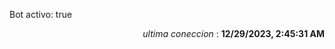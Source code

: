 <p>Bot activo: true</p>
<p align="right"><i>ultima coneccion</i> : <b>12/29/2023, 2:45:31 AM</b></p>

